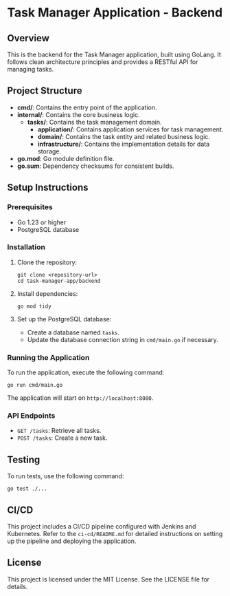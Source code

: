 # Task Manager Application - Backend

## Overview
This is the backend for the Task Manager application, built using GoLang. It follows clean architecture principles and provides a RESTful API for managing tasks.

## Project Structure
- **cmd/**: Contains the entry point of the application.
- **internal/**: Contains the core business logic.
  - **tasks/**: Contains the task management domain.
    - **application/**: Contains application services for task management.
    - **domain/**: Contains the task entity and related business logic.
    - **infrastructure/**: Contains the implementation details for data storage.
- **go.mod**: Go module definition file.
- **go.sum**: Dependency checksums for consistent builds.

## Setup Instructions

### Prerequisites
- Go 1.23 or higher
- PostgreSQL database

### Installation
1. Clone the repository:
   ```
   git clone <repository-url>
   cd task-manager-app/backend
   ```

2. Install dependencies:
   ```
   go mod tidy
   ```

3. Set up the PostgreSQL database:
   - Create a database named `tasks`.
   - Update the database connection string in `cmd/main.go` if necessary.

### Running the Application
To run the application, execute the following command:
```
go run cmd/main.go
```
The application will start on `http://localhost:8080`.

### API Endpoints
- `GET /tasks`: Retrieve all tasks.
- `POST /tasks`: Create a new task.

## Testing
To run tests, use the following command:
```
go test ./...
```

## CI/CD
This project includes a CI/CD pipeline configured with Jenkins and Kubernetes. Refer to the `ci-cd/README.md` for detailed instructions on setting up the pipeline and deploying the application.

## License
This project is licensed under the MIT License. See the LICENSE file for details.